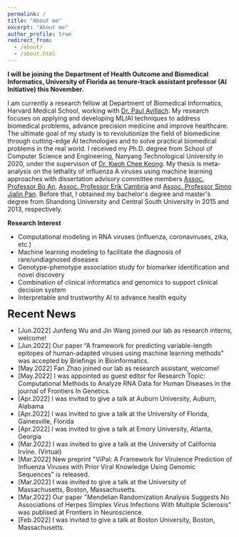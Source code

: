 ```yaml
---
permalink: /
title: "About me"
excerpt: "About me"
author_profile: true
redirect_from: 
  - /about/
  - /about.html
---
```


<b>I will be joining the Department of Health Outcome and Biomedical Informatics, University of Florida as tenure-track assistant professor (AI Initiative) this November. </b>  

I am currently a research fellow at Department of Biomedical Informatics, Harvard Medical School, working with <a href="https://avillach-lab.hms.harvard.edu/">Dr. Paul Avillach</a>. My research focuses on applying and developing ML/AI techniques to address biomedical problems, advance precision medicine and improve healthcare. The ultimate goal of my study is to revolutionize the field of biomedicine through cutting-edge AI technologies and to solve practical biomedical problems in the real world. I received my Ph.D. degree from School of Computer Science and Engineering, Nanyang Technological University in 2020, under the supervison of <a href="https://personal.ntu.edu.sg/asckkwoh/">Dr. Kwoh Chee Keong</a>. My thesis is meta-analysis on the lethality of influenza A viruses using machine learning approaches with dissertation advisory committee members <a href="https://personal.ntu.edu.sg/boan/">Assoc. Professor Bo An</a>,  <a href="https://sentic.net/erikcambria/">Assoc. Professor Erik Cambria</a> and <a href="https://personal.ntu.edu.sg/sinnopan/">Assoc. Professor Sinno Jialin Pan</a>. Before that, I obtained my bachelor's degree and master's degree from Shandong University and Central South University in 2015 and 2013, respectively.

<b>Research Interest</b>
- Computational modeling in RNA viruses (influenza, coronaviruses, zika, etc.)  
- Machine learning modeling to facilitate the diagnosis of rare/undiagnosed diseases
- Genotype-phenotype association study for biomarker identification and novel discovery
- Combination of clinical informatics and genomics to support clinical decision system
- Interpretable and trustworthy AI to advance health equity
 
<font size="5"><b>Recent News</b></font>
- [Jun.2022] Junfeng Wu and Jin Wang joined our lab as research interns, welcome!
- [Jun.2022] Our paper “A framework for predicting variable-length epitopes of human-adapted viruses using machine learning methods" was accepted by Briefings in Bioinformatics.
- [May.2022] Fan Zhao joined our lab as research assistant, welcome!
- [May.2022] I was appointed as guest editor for Research Topic: Computational Methods to Analyze RNA Data for Human Diseases in the journal of Frontiers In Genetics.
- [Apr.2022] I was invited to give a talk at Auburn University, Auburn, Alabama
- [Apr.2022] I was invited to give a talk at the University of Florida, Gainesville, Florida
- [Apr.2022] I was invited to give a talk at Emory University, Atlanta, Georgia
- [Mar.2022] I was invited to give a talk at the University of California Irvine. (Virtual)
- [Mar.2022] New preprint "ViPal: A Framework for Virulence Prediction of Influenza Viruses with Prior Viral Knowledge Using Genomic Sequences" is released.
- [Mar.2022] I was invited to give a talk at the University of Massachusetts, Boston, Massachusetts.
- [Mar.2022] Our paper "Mendelian Randomization Analysis Suggests No Associations of Herpes Simplex Virus Infections With Multiple Sclerosis" was publised at Frontiers in Neuroscience.
- [Feb.2022] I was invited to give a talk at Boston University, Boston, Massachusetts.


